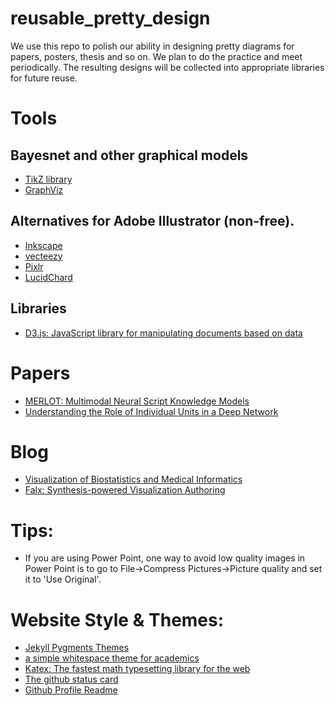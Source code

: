 # reusable_pretty_design
We use this repo to polish our ability in designing pretty diagrams for papers, posters, thesis and so on. We plan to do the practice and meet periodically. The resulting designs will be collected into appropriate libraries for future reuse.

# Tools
## Bayesnet and other graphical models
   * [TikZ library](https://github.com/jluttine/tikz-bayesnet) 
   * [GraphViz](https://graphviz.org/)

## Alternatives for Adobe Illustrator (non-free).
* [Inkscape](https://inkscape.org/)
* [vecteezy](https://www.vecteezy.com/editor)
* [Pixlr](https://pixlr.com/)
* [LucidChard](https://www.lucidchart.com)

## Libraries
* [D3.js: JavaScript library for manipulating documents based on data](https://d3js.org/)

# Papers
* [MERLOT: Multimodal Neural Script Knowledge Models](https://arxiv.org/pdf/2106.02636.pdf)
* [Understanding the Role of Individual Units in a Deep Network](https://dissect.csail.mit.edu/)

# Blog
* [Visualization of Biostatistics and Medical Informatics](https://kbroman.org/morefigs.html)
* [Falx: Synthesis-powered Visualization Authoring](https://falx.cs.washington.edu/)

# Tips:
* If you are using Power Point, one way to avoid low quality images in Power Point is to go to File->Compress Pictures->Picture quality and set it to 'Use Original'.

# Website Style & Themes:
* [Jekyll Pygments Themes](https://github.com/jwarby/jekyll-pygments-themes)
* [a simple whitespace theme for academics](https://alshedivat.github.io/al-folio/)
* [Katex: The fastest math typesetting library for the web](https://katex.org/)
* [The github status card](https://github.com/vn7n24fzkq/github-profile-summary-cards)
* [Github Profile Readme](https://github.com/abhisheknaiidu/awesome-github-profile-readme)
